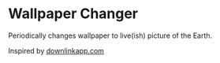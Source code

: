 # Wallpaper Changer
Periodically changes wallpaper to live(ish) picture of the Earth. 

Inspired by [downlinkapp.com](downlinkapp.com)
